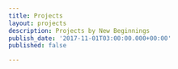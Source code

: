 ```yaml
---
title: Projects
layout: projects
description: Projects by New Beginnings
publish_date: '2017-11-01T03:00:00.000+00:00'
published: false

---
```


